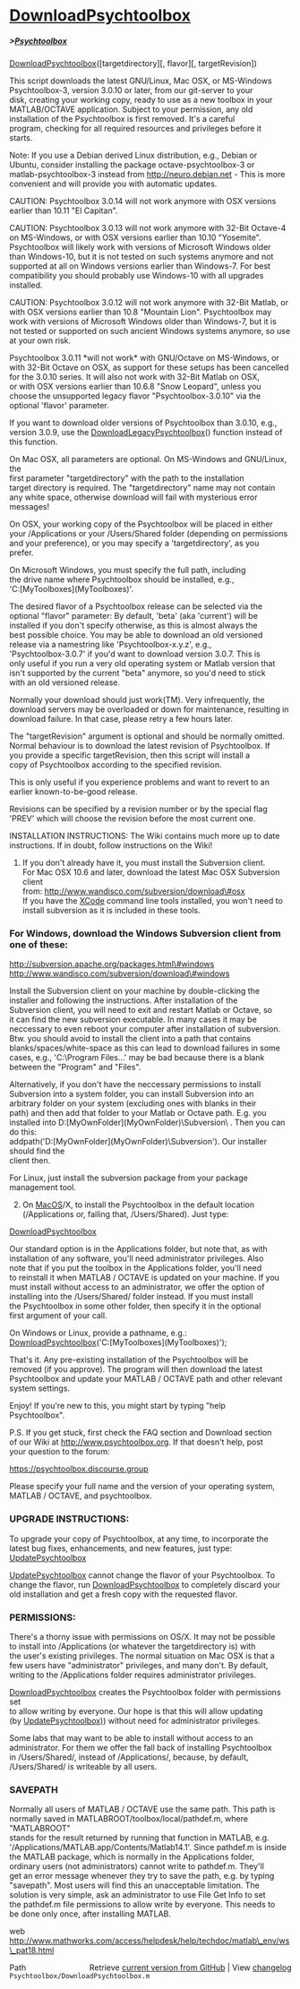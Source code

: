 # [DownloadPsychtoolbox](DownloadPsychtoolbox)
##### >[Psychtoolbox](Psychtoolbox)

[DownloadPsychtoolbox](DownloadPsychtoolbox)([targetdirectory][, flavor][, targetRevision])  
  
This script downloads the latest GNU/Linux, Mac OSX, or MS-Windows  
Psychtoolbox-3, version 3.0.10 or later, from our git-server to your  
disk, creating your working copy, ready to use as a new toolbox in your  
MATLAB/OCTAVE application. Subject to your permission, any old  
installation of the Psychtoolbox is first removed. It's a careful  
program, checking for all required resources and privileges before it  
starts.  
  
Note: If you use a Debian derived Linux distribution, e.g., Debian or  
Ubuntu, consider installing the package octave-psychtoolbox-3 or  
matlab-psychtoolbox-3 instead from http://neuro.debian.net - This is more  
convenient and will provide you with automatic updates.  
  
CAUTION: Psychtoolbox 3.0.14 will not work anymore with OSX versions  
earlier than 10.11 "El Capitan".  
  
CAUTION: Psychtoolbox 3.0.13 will not work anymore with 32-Bit Octave-4  
on MS-Windows, or with OSX versions earlier than 10.10 "Yosemite".  
Psychtoolbox will likely work with versions of Microsoft Windows older  
than Windows-10, but it is not tested on such systems anymore and not  
supported at all on Windows versions earlier than Windows-7. For best  
compatibility you should probably use Windows-10 with all upgrades  
installed.  
  
CAUTION: Psychtoolbox 3.0.12 will not work anymore with 32-Bit Matlab, or  
with OSX versions earlier than 10.8 "Mountain Lion". Psychtoolbox may  
work with versions of Microsoft Windows older than Windows-7, but it is  
not tested or supported on such ancient Windows systems anymore, so use  
at your own risk.  
  
Psychtoolbox 3.0.11 \*will not work\* with GNU/Octave on MS-Windows, or  
with 32-Bit Octave on OSX, as support for these setups has been cancelled  
for the 3.0.10 series. It will also not work with 32-Bit Matlab on OSX,  
or with OSX versions earlier than 10.6.8 "Snow Leopard", unless you  
choose the unsupported legacy flavor "Psychtoolbox-3.0.10" via the  
optional 'flavor' parameter.  
  
If you want to download older versions of Psychtoolbox than 3.0.10, e.g.,  
version 3.0.9, use the [DownloadLegacyPsychtoolbox](DownloadLegacyPsychtoolbox)() function instead of  
this function.  
  
On Mac OSX, all parameters are optional. On MS-Windows and GNU/Linux, the  
first parameter "targetdirectory" with the path to the installation  
target directory is required. The "targetdirectory" name may not contain  
any white space, otherwise download will fail with mysterious error  
messages!  
  
On OSX, your working copy of the Psychtoolbox will be placed in either  
your /Applications or your /Users/Shared folder (depending on permissions  
and your preference), or you may specify a 'targetdirectory', as you  
prefer.  
  
On Microsoft Windows, you must specify the full path, including  
the drive name where Psychtoolbox should be installed, e.g.,  
'C:\[MyToolboxes](MyToolboxes)\'.  
  
The desired flavor of a Psychtoolbox release can be selected via the  
optional "flavor" parameter: By default, 'beta' (aka 'current') will be  
installed if you don't specify otherwise, as this is almost always the  
best possible choice. You may be able to download an old versioned  
release via a namestring like 'Psychtoolbox-x.y.z', e.g.,  
'Psychtoolbox-3.0.7' if you'd want to download version 3.0.7. This is  
only useful if you run a very old operating system or Matlab version that  
isn't supported by the current "beta" anymore, so you'd need to stick  
with an old versioned release.  
  
Normally your download should just work(TM). Very infrequently, the  
download servers may be overloaded or down for maintenance, resulting in  
download failure. In that case, please retry a few hours later.  
  
  
The "targetRevision" argument is optional and should be normally omitted.  
Normal behaviour is to download the latest revision of Psychtoolbox. If  
you provide a specific targetRevision, then this script will install a  
copy of Psychtoolbox according to the specified revision.  
  
This is only useful if you experience problems and want to revert to an  
earlier known-to-be-good release.  
  
Revisions can be specified by a revision number or by the special flag  
'PREV' which will choose the revision before the most current one.  
  
  
INSTALLATION INSTRUCTIONS: The Wiki contains much more up to date  
instructions. If in doubt, follow instructions on the Wiki!  
  
1. If you don't already have it, you must install the Subversion client.  
For Mac OSX 10.6 and later, download the latest Mac OSX Subversion client  
from: http://www.wandisco.com/subversion/download\#osx  
If you have the [XCode](XCode) command line tools installed, you won't need to  
install subversion as it is included in these tools.  
  
### For Windows, download the Windows Subversion client from one of these:  
  
http://subversion.apache.org/packages.html\#windows  
http://www.wandisco.com/subversion/download\#windows  
  
Install the Subversion client on your machine by double-clicking the  
installer and following the instructions. After installation of the  
Subversion client, you will need to exit and restart Matlab or Octave, so  
it can find the new subversion executable. In many cases it may be  
neccessary to even reboot your computer after installation of subversion.  
Btw. you should avoid to install the client into a path that contains  
blanks/spaces/white-space as this can lead to download failures in some  
cases, e.g., 'C:\Program Files\...' may be bad because there is a blank  
between the "Program" and "Files".  
  
Alternatively, if you don't have the neccessary permissions to install  
Subversion into a system folder, you can install Subversion into an  
arbitrary folder on your system (excluding ones with blanks in their  
path) and then add that folder to your Matlab or Octave path. E.g. you  
installed into D:\[MyOwnFolder](MyOwnFolder)\Subversion\ . Then you can do this:  
addpath('D:\[MyOwnFolder](MyOwnFolder)\Subversion\'). Our installer should find the  
client then.  
  
For Linux, just install the subversion package from your package  
management tool.  
  
  
2. On [MacOS](MacOS)/X, to install the Psychtoolbox in the default location  
(/Applications or, failing that, /Users/Shared). Just type:  
  
[DownloadPsychtoolbox](DownloadPsychtoolbox)  
  
Our standard option is in the Applications folder, but note that, as with  
installation of any software, you'll need administrator privileges. Also  
note that if you put the toolbox in the Applications folder, you'll need  
to reinstall it when MATLAB / OCTAVE is updated on your machine. If you  
must install without access to an administrator, we offer the option of  
installing into the /Users/Shared/ folder instead. If you must install  
the Psychtoolbox in some other folder, then specify it in the optional  
first argument of your call.  
  
On Windows or Linux, provide a pathname, e.g.:  
[DownloadPsychtoolbox](DownloadPsychtoolbox)('C:\[MyToolboxes](MyToolboxes)\');  
  
That's it. Any pre-existing installation of the Psychtoolbox will be  
removed (if you approve). The program will then download the latest  
Psychtoolbox and update your MATLAB / OCTAVE path and other relevant  
system settings.  
  
Enjoy! If you're new to this, you might start by typing "help  
Psychtoolbox".  
  
P.S. If you get stuck, first check the FAQ section and Download section  
of our Wiki at http://www.psychtoolbox.org. If that doesn't help, post  
your question to the forum:  
  
https://psychtoolbox.discourse.group  
  
Please specify your full name and the version of your operating system,  
MATLAB / OCTAVE, and psychtoolbox.  
  
### UPGRADE INSTRUCTIONS:  
  
To upgrade your copy of Psychtoolbox, at any time, to incorporate the  
latest bug fixes, enhancements, and new features, just type:  
[UpdatePsychtoolbox](UpdatePsychtoolbox)  
  
[UpdatePsychtoolbox](UpdatePsychtoolbox) cannot change the flavor of your Psychtoolbox. To  
change the flavor, run [DownloadPsychtoolbox](DownloadPsychtoolbox) to completely discard your  
old installation and get a fresh copy with the requested flavor.  
  
### PERMISSIONS:  
  
There's a thorny issue with permissions on OS/X. It may not be possible  
to install into /Applications (or whatever the targetdirectory is) with  
the user's existing privileges. The normal situation on Mac OSX is that a  
few users have "administrator" privileges, and many don't. By default,  
writing to the /Applications folder requires administrator privileges.  
  
[DownloadPsychtoolbox](DownloadPsychtoolbox) creates the Psychtoolbox folder with permissions set  
to allow writing by everyone. Our hope is that this will allow updating  
(by [UpdatePsychtoolbox)](UpdatePsychtoolbox)) without need for administrator privileges.  
  
Some labs that may want to be able to install without access to an  
administrator. For them we offer the fall back of installing Psychtoolbox  
in /Users/Shared/, instead of /Applications/, because, by default,  
/Users/Shared/ is writeable by all users.  
  
### SAVEPATH  
  
Normally all users of MATLAB / OCTAVE use the same path. This path is  
normally saved in MATLABROOT/toolbox/local/pathdef.m, where "MATLABROOT"  
stands for the result returned by running that function in MATLAB, e.g.  
'/Applications/MATLAB.app/Contents/Matlab14.1'. Since pathdef.m is inside  
the MATLAB package, which is normally in the Applications folder,  
ordinary users (not administrators) cannot write to pathdef.m. They'll  
get an error message whenever they try to save the path, e.g. by typing  
"savepath". Most users will find this an unacceptable limitation. The  
solution is very simple, ask an administrator to use File Get Info to set  
the pathdef.m file permissions to allow write by everyone. This needs to  
be done only once, after installing MATLAB.  
  
web http://www.mathworks.com/access/helpdesk/help/techdoc/matlab\_env/ws\_pat18.html  
  
  




<div class="code_header" style="text-align:right;">
  <span style="float:left;">Path&nbsp;&nbsp;</span> <span class="counter">Retrieve <a href=
  "https://raw.github.com/Psychtoolbox-3/Psychtoolbox-3/beta/Psychtoolbox/DownloadPsychtoolbox.m">current version from GitHub</a> | View <a href=
  "https://github.com/Psychtoolbox-3/Psychtoolbox-3/commits/beta/Psychtoolbox/DownloadPsychtoolbox.m">changelog</a></span>
</div>
<div class="code">
  <code>Psychtoolbox/DownloadPsychtoolbox.m</code>
</div>

